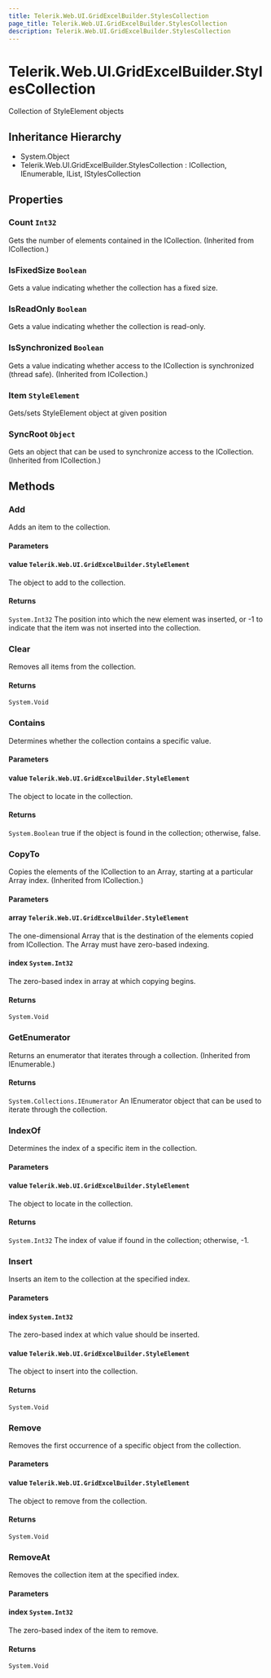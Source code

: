 ```yaml
---
title: Telerik.Web.UI.GridExcelBuilder.StylesCollection
page_title: Telerik.Web.UI.GridExcelBuilder.StylesCollection
description: Telerik.Web.UI.GridExcelBuilder.StylesCollection
---
```


# Telerik.Web.UI.GridExcelBuilder.StylesCollection

Collection of StyleElement objects

## Inheritance Hierarchy

* System.Object
* Telerik.Web.UI.GridExcelBuilder.StylesCollection : ICollection, IEnumerable, IList, IStylesCollection

## Properties

###  Count `Int32`

Gets the number of elements contained in the ICollection. (Inherited from ICollection.)

###  IsFixedSize `Boolean`

Gets a value indicating whether the collection has a fixed size.

###  IsReadOnly `Boolean`

Gets a value indicating whether the collection is read-only.

###  IsSynchronized `Boolean`

Gets a value indicating whether access to the ICollection is synchronized (thread safe). (Inherited from ICollection.)

###  Item `StyleElement`

Gets/sets StyleElement object at given position

###  SyncRoot `Object`

Gets an object that can be used to synchronize access to the ICollection. (Inherited from ICollection.)

## Methods

###  Add

Adds an item to the collection.

#### Parameters

#### value `Telerik.Web.UI.GridExcelBuilder.StyleElement`

The object to add to the collection.

#### Returns

`System.Int32` The position into which the new element was inserted, or -1 to indicate that the item was not inserted into the collection.

###  Clear

Removes all items from the collection.

#### Returns

`System.Void` 

###  Contains

Determines whether the collection contains a specific value.

#### Parameters

#### value `Telerik.Web.UI.GridExcelBuilder.StyleElement`

The object to locate in the collection.

#### Returns

`System.Boolean` true if the object is found in the collection; otherwise, false.

###  CopyTo

Copies the elements of the ICollection to an Array, starting at a particular Array index. (Inherited from ICollection.)

#### Parameters

#### array `Telerik.Web.UI.GridExcelBuilder.StyleElement`

The one-dimensional Array that is the destination of the elements copied from ICollection. The Array must have zero-based indexing.

#### index `System.Int32`

The zero-based index in array at which copying begins.

#### Returns

`System.Void` 

###  GetEnumerator

Returns an enumerator that iterates through a collection. (Inherited from IEnumerable.)

#### Returns

`System.Collections.IEnumerator` An IEnumerator object that can be used to iterate through the collection.

###  IndexOf

Determines the index of a specific item in the collection.

#### Parameters

#### value `Telerik.Web.UI.GridExcelBuilder.StyleElement`

The object to locate in the collection.

#### Returns

`System.Int32` The index of value if found in the collection; otherwise, -1.

###  Insert

Inserts an item to the collection at the specified index.

#### Parameters

#### index `System.Int32`

The zero-based index at which value should be inserted.

#### value `Telerik.Web.UI.GridExcelBuilder.StyleElement`

The object to insert into the collection.

#### Returns

`System.Void` 

###  Remove

Removes the first occurrence of a specific object from the collection.

#### Parameters

#### value `Telerik.Web.UI.GridExcelBuilder.StyleElement`

The object to remove from the collection.

#### Returns

`System.Void` 

###  RemoveAt

Removes the collection item at the specified index.

#### Parameters

#### index `System.Int32`

The zero-based index of the item to remove.

#### Returns

`System.Void` 

